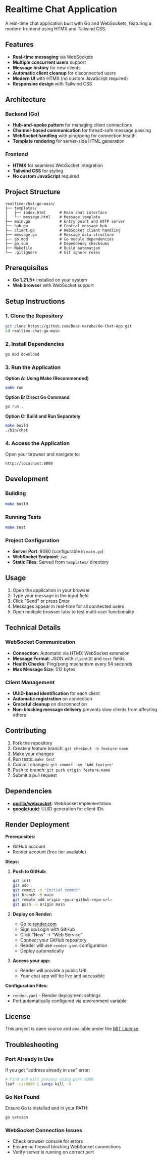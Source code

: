 # Realtime Chat Application

A real-time chat application built with Go and WebSockets, featuring a modern frontend using HTMX and Tailwind CSS.

## Features

- **Real-time messaging** via WebSockets
- **Multiple concurrent users** support
- **Message history** for new clients
- **Automatic client cleanup** for disconnected users
- **Modern UI** with HTMX (no custom JavaScript required)
- **Responsive design** with Tailwind CSS

## Architecture

### Backend (Go)
- **Hub-and-spoke pattern** for managing client connections
- **Channel-based communication** for thread-safe message passing
- **WebSocket handling** with ping/pong for connection health
- **Template rendering** for server-side HTML generation

### Frontend
- **HTMX** for seamless WebSocket integration
- **Tailwind CSS** for styling
- **No custom JavaScript** required

## Project Structure

```
realtime-chat-go-main/
├── templates/
│   ├── index.html      # Main chat interface
│   └── message.html    # Message template
├── main.go             # Entry point and HTTP server
├── hub.go              # Central message hub
├── client.go           # WebSocket client handling
├── message.go          # Message data structure
├── go.mod              # Go module dependencies
├── go.sum              # Dependency checksums
├── Makefile            # Build automation
└── .gitignore          # Git ignore rules
```

## Prerequisites

- **Go 1.21.5+** installed on your system
- **Web browser** with WebSocket support

## Setup Instructions

### 1. Clone the Repository
```bash
git clone https://github.com/Boaz-marube/Go-Chat-App.git
cd realtime-chat-go-main
```

### 2. Install Dependencies
```bash
go mod download
```

### 3. Run the Application

**Option A: Using Make (Recommended)**
```bash
make run
```

**Option B: Direct Go Command**
```bash
go run .
```

**Option C: Build and Run Separately**
```bash
make build
./bin/chat
```

### 4. Access the Application
Open your browser and navigate to:
```
http://localhost:8080
```

## Development

### Building
```bash
make build
```

### Running Tests
```bash
make test
```

### Project Configuration
- **Server Port**: 8080 (configurable in `main.go`)
- **WebSocket Endpoint**: `/ws`
- **Static Files**: Served from `templates/` directory

## Usage

1. Open the application in your browser
2. Type your message in the input field
3. Click "Send" or press Enter
4. Messages appear in real-time for all connected users
5. Open multiple browser tabs to test multi-user functionality

## Technical Details

### WebSocket Communication
- **Connection**: Automatic via HTMX WebSocket extension
- **Message Format**: JSON with `clientID` and `text` fields
- **Health Checks**: Ping/pong mechanism every 54 seconds
- **Max Message Size**: 512 bytes

### Client Management
- **UUID-based identification** for each client
- **Automatic registration** on connection
- **Graceful cleanup** on disconnection
- **Non-blocking message delivery** prevents slow clients from affecting others

## Contributing

1. Fork the repository
2. Create a feature branch: `git checkout -b feature-name`
3. Make your changes
4. Run tests: `make test`
5. Commit changes: `git commit -am 'Add feature'`
6. Push to branch: `git push origin feature-name`
7. Submit a pull request

## Dependencies

- **[gorilla/websocket](https://github.com/gorilla/websocket)**: WebSocket implementation
- **[google/uuid](https://github.com/google/uuid)**: UUID generation for client IDs

## Render Deployment

**Prerequisites:**
- GitHub account
- Render account (free tier available)

**Steps:**
1. **Push to GitHub:**
   ```bash
   git init
   git add .
   git commit -m "Initial commit"
   git branch -M main
   git remote add origin <your-github-repo-url>
   git push -u origin main
   ```

2. **Deploy on Render:**
   - Go to [render.com](https://render.com)
   - Sign up/Login with GitHub
   - Click "New" → "Web Service"
   - Connect your GitHub repository
   - Render will use `render.yaml` configuration
   - Deploy automatically

3. **Access your app:**
   - Render will provide a public URL
   - Your chat app will be live and accessible

**Configuration Files:**
- `render.yaml` - Render deployment settings
- Port automatically configured via environment variable

## License

This project is open source and available under the [MIT License](LICENSE).

## Troubleshooting

### Port Already in Use
If you get "address already in use" error:
```bash
# Find and kill process using port 8080
lsof -ti:8080 | xargs kill -9
```

### Go Not Found
Ensure Go is installed and in your PATH:
```bash
go version
```

### WebSocket Connection Issues
- Check browser console for errors
- Ensure no firewall blocking WebSocket connections
- Verify server is running on correct port